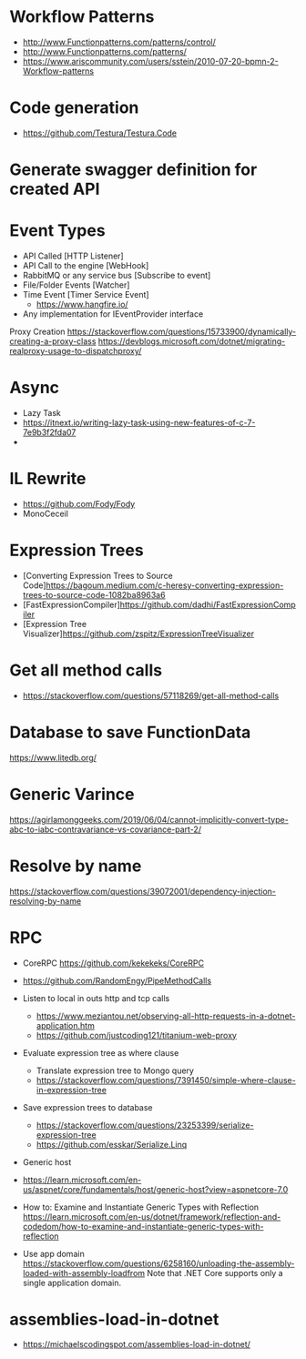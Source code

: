 
# Workflow Patterns
* http://www.Functionpatterns.com/patterns/control/
* http://www.Functionpatterns.com/patterns/
* https://www.ariscommunity.com/users/sstein/2010-07-20-bpmn-2-Workflow-patterns





# Code generation
* https://github.com/Testura/Testura.Code
# Generate swagger definition for created API



# Event Types
* API Called [HTTP Listener]
* API Call to the engine [WebHook]
* RabbitMQ or any service bus [Subscribe to event]
* File/Folder Events [Watcher]
* Time Event [Timer Service Event]
	* https://www.hangfire.io/
* Any implementation for IEventProvider interface



Proxy Creation
https://stackoverflow.com/questions/15733900/dynamically-creating-a-proxy-class
https://devblogs.microsoft.com/dotnet/migrating-realproxy-usage-to-dispatchproxy/

# Async 
* Lazy Task
* https://itnext.io/writing-lazy-task-using-new-features-of-c-7-7e9b3f2fda07
* 

# IL Rewrite 
* https://github.com/Fody/Fody
* MonoCeceil

# Expression Trees
* [Converting Expression Trees to Source Code]https://bagoum.medium.com/c-heresy-converting-expression-trees-to-source-code-1082ba8963a6
* [FastExpressionCompiler]https://github.com/dadhi/FastExpressionCompiler
* [Expression Tree Visualizer]https://github.com/zspitz/ExpressionTreeVisualizer

# Get all method calls
* https://stackoverflow.com/questions/57118269/get-all-method-calls

# Database to save FunctionData
https://www.litedb.org/


# Generic Varince
https://agirlamonggeeks.com/2019/06/04/cannot-implicitly-convert-type-abc-to-iabc-contravariance-vs-covariance-part-2/



# Resolve by name
https://stackoverflow.com/questions/39072001/dependency-injection-resolving-by-name

# RPC
* CoreRPC https://github.com/kekekeks/CoreRPC
* https://github.com/RandomEngy/PipeMethodCalls

* Listen to local in outs http and tcp calls
	* https://www.meziantou.net/observing-all-http-requests-in-a-dotnet-application.htm
	* https://github.com/justcoding121/titanium-web-proxy


* Evaluate expression tree as where clause
	* Translate expression tree to Mongo query
	* https://stackoverflow.com/questions/7391450/simple-where-clause-in-expression-tree
* Save expression trees to database
	* https://stackoverflow.com/questions/23253399/serialize-expression-tree
	* https://github.com/esskar/Serialize.Linq

* Generic host
* https://learn.microsoft.com/en-us/aspnet/core/fundamentals/host/generic-host?view=aspnetcore-7.0

* How to: Examine and Instantiate Generic Types with Reflection
https://learn.microsoft.com/en-us/dotnet/framework/reflection-and-codedom/how-to-examine-and-instantiate-generic-types-with-reflection


* Use app domain
https://stackoverflow.com/questions/6258160/unloading-the-assembly-loaded-with-assembly-loadfrom
Note that .NET Core supports only a single application domain.


# assemblies-load-in-dotnet
* https://michaelscodingspot.com/assemblies-load-in-dotnet/

